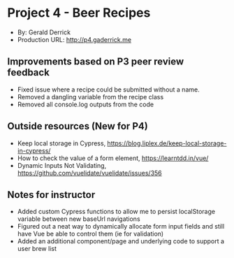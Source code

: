 # Project 4 - Beer Recipes
+ By: Gerald Derrick
+ Production URL: <http://p4.gaderrick.me>

## Improvements based on P3 peer review feedback
+ Fixed issue where a recipe could be submitted without a name.
+ Removed a dangling variable from the recipe class
+ Removed all console.log outputs from the code

## Outside resources (New for P4)
+ Keep local storage in Cypress, https://blog.liplex.de/keep-local-storage-in-cypress/
+ How to check the value of a form element, https://learntdd.in/vue/
+ Dynamic Inputs Not Validating, https://github.com/vuelidate/vuelidate/issues/356

## Notes for instructor
+ Added custom Cypress functions to allow me to persist localStorage variable between new baseUrl navigations
+ Figured out a neat way to dynamically allocate form input fields and still have Vue be able to control them (ie for validation)
+ Added an additional component/page and underlying code to support a user brew list
